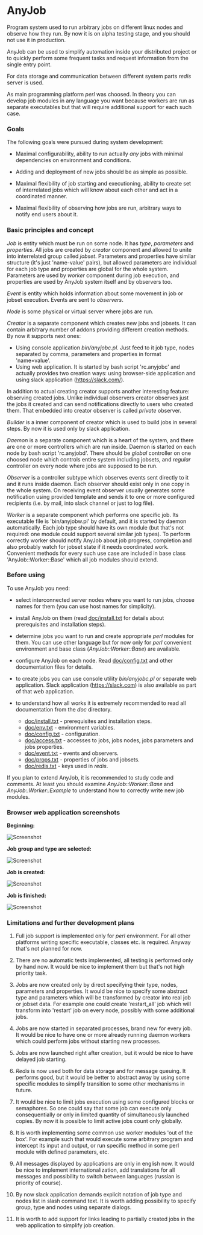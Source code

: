 # AnyJob

Program system used to run arbitrary jobs on different linux nodes and observe how they run.
By now it is on alpha testing stage, and you should not use it in production.

AnyJob can be used to simplify automation inside your distributed project or to quickly perform some
frequent tasks and request information from the single entry point.

For data storage and communication between different system parts *redis* server is used.

As main programming platform *perl* was choosed. In theory you can develop job modules in any language
you want because workers are run as separate executables but that will require additional support
for each such case.

### Goals

The following goals were pursued during system development:

- Maximal configurability, ability to run actually *any* jobs with minimal dependencies on environment and conditions.

- Adding and deployment of new jobs should be as simple as possible.

- Maximal flexibility of job starting and executioning, ability to create set of interrelated jobs which will know
about each other and act in a coordinated manner.

- Maximal flexibility of observing how jobs are run, arbitrary ways to notify end users about it.

### Basic principles and concept

*Job* is entity which must be run on some node. It has *type*, *parameters* and *properties*. All jobs are created
by *creator* component and allowed to unite into interrelated group called *jobset*. Parameters and properties have
similar structure (it's just 'name-value' pairs), but allowed parameters are individual for each job type and
properties are global for the whole system. Parameters are used by *worker* component during job execution, and
properties are used by AnyJob system itself and by observers too.

*Event* is entity which holds information about some movement in job or jobset execution. Events are sent to
*observers*.

*Node* is some physical or virtual server where jobs are run.

*Creator* is a separate component which creates new jobs and jobsets. It can contain arbitrary number of
addons providing different creation methods. By now it supports next ones:
- Using console application *bin/anyjobc.pl*. Just feed to it job type, nodes separated by comma, parameters and
properties in format 'name=value'.
- Using web application. It is started by bash script 'rc.anyjobc' and actually provides two creation ways:
using browser-side application and using slack application (https://slack.com/).

In addition to actual creating creator supports another interesting feature: observing created jobs. Unlike
individual observers creator observes just the jobs it created and can send notifications directly to users who
created them. That embedded into creator observer is called *private* observer.

*Builder* is a inner component of creator which is used to build jobs in several steps. By now it is used only by slack
application.

*Daemon* is a separate component which is a heart of the system, and there are one or more controllers which are run
inside. Daemon is started on each node by bash script 'rc.anyjobd'. There should be *global* controller on one
choosed node which controls entire system including jobsets, and *regular* controller on every node where jobs are
supposed to be run. 

*Observer* is a controller subtype which observes events sent directly to it and it runs inside daemon. Each observer
should exist only in one copy in the whole system. On receiving event observer usually generates some notification
using provided template and sends it to one or more configured recipients (i.e. by mail, into slack channel or just
to log file).

*Worker* is a separate component which performs one specific job. Its executable file is 'bin/anyjobw.pl' by
default, and it is started by daemon automatically. Each job type should have its own module (but that's not required:
one module could support several similar job types). To perform correctly worker should notify AnyJob about job
progress, completion and also probably watch for jobset state if it needs coordinated work. Convenient methods for
every such use case are included in base class 'AnyJob::Worker::Base' which all job modules should extend. 

### Before using

To use AnyJob you need:

- select interconnected server nodes where you want to run jobs, choose names for them (you can use host names
for simplicity).

- install AnyJob on them (read [doc/install.txt](doc/install.txt) for details about prerequisites and installation
steps).

- determine jobs you want to run and create appropriate *perl* modules for them. You can use other language but for
now only for *perl* convenient environment and base class (*AnyJob::Worker::Base*) are available.

- configure AnyJob on each node. Read [doc/config.txt](doc/config.txt) and other documentation files for details.

- to create jobs you can use console utility *bin/anyjobc.pl* or separate web application. Slack application
(https://slack.com) is also available as part of that web application.

- to understand how all works it is extremely recommended to read all documentation from the *doc* directory.
   - [doc/install.txt](doc/install.txt) - prerequisites and installation steps.
   - [doc/env.txt](doc/env.txt) - environment variables.
   - [doc/config.txt](doc/config.txt) - configuration.
   - [doc/access.txt](doc/access.txt) - accesses to jobs, jobs nodes, jobs parameters and jobs properties.
   - [doc/event.txt](doc/event.txt) - events and observers.
   - [doc/props.txt](doc/props.txt) - properties of jobs and jobsets.
   - [doc/redis.txt](doc/redis.txt) - keys used in *redis*.

If you plan to extend AnyJob, it is recommended to study code and comments. At least you should examine
*AnyJob::Worker::Base* and *AnyJob::Worker::Example* to understand how to correctly write new job modules.

### Browser web application screenshots

**Beginning:**

![Screenshot](img/screenshot1.png)

**Job group and type are selected:**

![Screenshot](img/screenshot2.png)

**Job is created:**

![Screenshot](img/screenshot3.png)

**Job is finished:**

![Screenshot](img/screenshot4.png)

### Limitations and further development plans

1. Full job support is implemented only for *perl* environment. For all other platforms writing specific
executable, classes etc. is required. Anyway that's not planned for now.

2. There are no automatic tests implemented, all testing is performed only by hand now. It would be nice to implement
them but that's not high priority task.

3. Jobs are now created only by direct specifying their type, nodes, parameters and properties. It would be nice to
specify some abstract type and parameters which will be transformed by creator into real job or jobset data.
For example one could create 'restart_all' job which will transform into 'restart' job on every node, possibly with
some additional jobs.

4. Jobs are now started in separated processes, brand new for every job. It would be nice to have one or more already
running daemon workers which could perform jobs without starting new processes.

5. Jobs are now launched right after creation, but it would be nice to have delayed job starting.

6. *Redis* is now used both for data storage and for message queuing. It performs good, but it would be better to
abstract away by using some specific modules to simplify transition to some other mechanisms in future.

7. It would be nice to limit jobs execution using some configured blocks or semaphores. So one could say that
some job can execute only consequentially or only in limited quantity of simultaneously launched copies. By now
it is possible to limit active jobs count only globally.

8. It is worth implementing some common use worker modules 'out of the box'. For example such that would execute
some arbitrary program and intercept its input and output, or run specific method in some perl module with defined
parameters, etc.

9. All messages displayed by applications are only in english now. It would be nice to implement internationalization,
add translations for all messages and possibility to switch between languages (russian is priority of course).

10. By now slack application demands explicit notation of job type and nodes list in slash command text. It is worth
adding possibility to specify group, type and nodes using separate dialogs.

11. It is worth to add support for links leading to partially created jobs in the web application to simplify job
creation.
